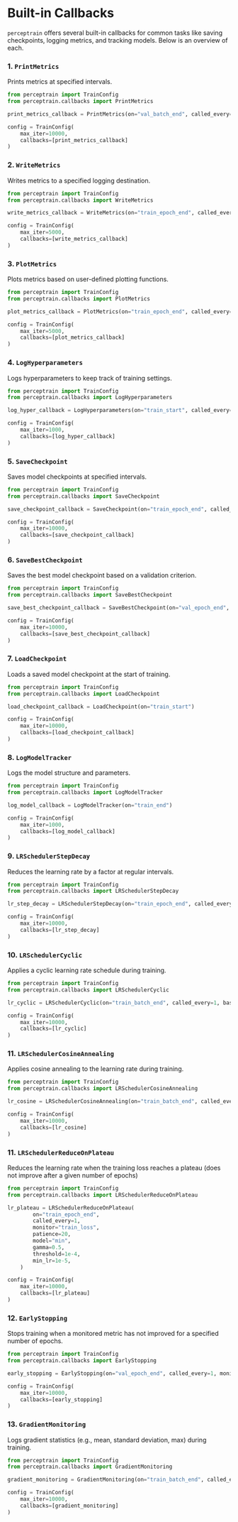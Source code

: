 
# Built-in Callbacks

`perceptrain` offers several built-in callbacks for common tasks like saving checkpoints, logging metrics, and tracking models. Below is an overview of each.

### 1. `PrintMetrics`

Prints metrics at specified intervals.

```python exec="on" source="material-block" html="1"
from perceptrain import TrainConfig
from perceptrain.callbacks import PrintMetrics

print_metrics_callback = PrintMetrics(on="val_batch_end", called_every=100)

config = TrainConfig(
    max_iter=10000,
    callbacks=[print_metrics_callback]
)
```

### 2. `WriteMetrics`

Writes metrics to a specified logging destination.

```python exec="on" source="material-block" html="1"
from perceptrain import TrainConfig
from perceptrain.callbacks import WriteMetrics

write_metrics_callback = WriteMetrics(on="train_epoch_end", called_every=50)

config = TrainConfig(
    max_iter=5000,
    callbacks=[write_metrics_callback]
)
```

### 3. `PlotMetrics`

Plots metrics based on user-defined plotting functions.

```python exec="on" source="material-block" html="1"
from perceptrain import TrainConfig
from perceptrain.callbacks import PlotMetrics

plot_metrics_callback = PlotMetrics(on="train_epoch_end", called_every=100)

config = TrainConfig(
    max_iter=5000,
    callbacks=[plot_metrics_callback]
)
```

### 4. `LogHyperparameters`

Logs hyperparameters to keep track of training settings.

```python exec="on" source="material-block" html="1"
from perceptrain import TrainConfig
from perceptrain.callbacks import LogHyperparameters

log_hyper_callback = LogHyperparameters(on="train_start", called_every=1)

config = TrainConfig(
    max_iter=1000,
    callbacks=[log_hyper_callback]
)
```

### 5. `SaveCheckpoint`

Saves model checkpoints at specified intervals.

```python exec="on" source="material-block" html="1"
from perceptrain import TrainConfig
from perceptrain.callbacks import SaveCheckpoint

save_checkpoint_callback = SaveCheckpoint(on="train_epoch_end", called_every=100)

config = TrainConfig(
    max_iter=10000,
    callbacks=[save_checkpoint_callback]
)
```

### 6. `SaveBestCheckpoint`

Saves the best model checkpoint based on a validation criterion.

```python exec="on" source="material-block" html="1"
from perceptrain import TrainConfig
from perceptrain.callbacks import SaveBestCheckpoint

save_best_checkpoint_callback = SaveBestCheckpoint(on="val_epoch_end", called_every=10)

config = TrainConfig(
    max_iter=10000,
    callbacks=[save_best_checkpoint_callback]
)
```

### 7. `LoadCheckpoint`

Loads a saved model checkpoint at the start of training.

```python exec="on" source="material-block" html="1"
from perceptrain import TrainConfig
from perceptrain.callbacks import LoadCheckpoint

load_checkpoint_callback = LoadCheckpoint(on="train_start")

config = TrainConfig(
    max_iter=10000,
    callbacks=[load_checkpoint_callback]
)
```

### 8. `LogModelTracker`

Logs the model structure and parameters.

```python exec="on" source="material-block" html="1"
from perceptrain import TrainConfig
from perceptrain.callbacks import LogModelTracker

log_model_callback = LogModelTracker(on="train_end")

config = TrainConfig(
    max_iter=1000,
    callbacks=[log_model_callback]
)
```

### 9. `LRSchedulerStepDecay`

Reduces the learning rate by a factor at regular intervals.

```python exec="on" source="material-block" html="1"
from perceptrain import TrainConfig
from perceptrain.callbacks import LRSchedulerStepDecay

lr_step_decay = LRSchedulerStepDecay(on="train_epoch_end", called_every=100, gamma=0.5)

config = TrainConfig(
    max_iter=10000,
    callbacks=[lr_step_decay]
)
```

### 10. `LRSchedulerCyclic`

Applies a cyclic learning rate schedule during training.

```python exec="on" source="material-block" html="1"
from perceptrain import TrainConfig
from perceptrain.callbacks import LRSchedulerCyclic

lr_cyclic = LRSchedulerCyclic(on="train_batch_end", called_every=1, base_lr=0.001, max_lr=0.01, step_size=2000)

config = TrainConfig(
    max_iter=10000,
    callbacks=[lr_cyclic]
)
```

### 11. `LRSchedulerCosineAnnealing`

Applies cosine annealing to the learning rate during training.

```python exec="on" source="material-block" html="1"
from perceptrain import TrainConfig
from perceptrain.callbacks import LRSchedulerCosineAnnealing

lr_cosine = LRSchedulerCosineAnnealing(on="train_batch_end", called_every=1, t_max=5000, min_lr=1e-6)

config = TrainConfig(
    max_iter=10000,
    callbacks=[lr_cosine]
)
```

### 11. `LRSchedulerReduceOnPlateau`

Reduces the learning rate when the training loss reaches a plateau (does not improve after a given number of epochs)

```python exec="on" source="material-block" html="1"
from perceptrain import TrainConfig
from perceptrain.callbacks import LRSchedulerReduceOnPlateau

lr_plateau = LRSchedulerReduceOnPlateau(
        on="train_epoch_end",
        called_every=1,
        monitor="train_loss",
        patience=20,
        model="min",
        gamma=0.5,
        threshold=1e-4,
        min_lr=1e-5,
    )

config = TrainConfig(
    max_iter=10000,
    callbacks=[lr_plateau]
)
```

### 12. `EarlyStopping`

Stops training when a monitored metric has not improved for a specified number of epochs.

```python exec="on" source="material-block" html="1"
from perceptrain import TrainConfig
from perceptrain.callbacks import EarlyStopping

early_stopping = EarlyStopping(on="val_epoch_end", called_every=1, monitor="val_loss", patience=5, mode="min")

config = TrainConfig(
    max_iter=10000,
    callbacks=[early_stopping]
)
```

### 13. `GradientMonitoring`

Logs gradient statistics (e.g., mean, standard deviation, max) during training.

```python exec="on" source="material-block" html="1"
from perceptrain import TrainConfig
from perceptrain.callbacks import GradientMonitoring

gradient_monitoring = GradientMonitoring(on="train_batch_end", called_every=10)

config = TrainConfig(
    max_iter=10000,
    callbacks=[gradient_monitoring]
)
```
